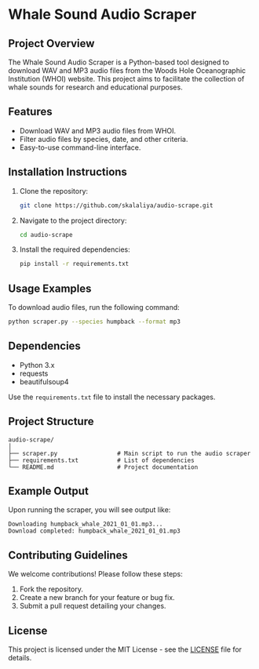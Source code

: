 # Whale Sound Audio Scraper

## Project Overview
The Whale Sound Audio Scraper is a Python-based tool designed to download WAV and MP3 audio files from the Woods Hole Oceanographic Institution (WHOI) website. This project aims to facilitate the collection of whale sounds for research and educational purposes.

## Features
- Download WAV and MP3 audio files from WHOI.
- Filter audio files by species, date, and other criteria.
- Easy-to-use command-line interface.

## Installation Instructions
1. Clone the repository:
   ```bash
   git clone https://github.com/skalaliya/audio-scrape.git
   ```
2. Navigate to the project directory:
   ```bash
   cd audio-scrape
   ```
3. Install the required dependencies:
   ```bash
   pip install -r requirements.txt
   ```

## Usage Examples
To download audio files, run the following command:
```bash
python scraper.py --species humpback --format mp3
```

## Dependencies
- Python 3.x
- requests
- beautifulsoup4

Use the `requirements.txt` file to install the necessary packages.

## Project Structure
```
audio-scrape/
│
├── scraper.py                 # Main script to run the audio scraper
├── requirements.txt           # List of dependencies
└── README.md                  # Project documentation
```

## Example Output
Upon running the scraper, you will see output like:
```
Downloading humpback_whale_2021_01_01.mp3...
Download completed: humpback_whale_2021_01_01.mp3
```

## Contributing Guidelines
We welcome contributions! Please follow these steps:
1. Fork the repository.
2. Create a new branch for your feature or bug fix.
3. Submit a pull request detailing your changes.

## License
This project is licensed under the MIT License - see the [LICENSE](LICENSE) file for details.